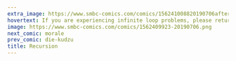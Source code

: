 ```yaml
---
extra_image: https://www.smbc-comics.com/comics/156241008820190706after.png
hovertext: If you are experiencing infinite loop problems, please return to the beginning of this sentence.
image: https://www.smbc-comics.com/comics/1562409923-20190706.png
next_comic: morale
prev_comic: die-kudzu
title: Recursion
---
```


